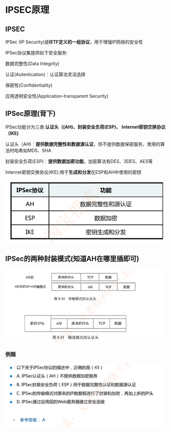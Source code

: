 # IPSEC原理

## IPSEC

IPSec (IP Security)是**IETF定义的一组协议**，用于增强IP网络的安全性

IPSec协议集提供如下安全服务:

数据完整性(Data Integrity)

认证(Autentication)：认证算法灵活选择

保密性(Confidentiality)

应用透明安全性(Application-transparent Security)

## IPSec原理(背下)

lPSec功能分为三类:**认证头（(AH)、封装安全负荷(ESP)、 Internet密钥交换协议（IKE)**



认证头（AH)︰**提供数据完整性和数据源认证**，但不提供数据保密服务，使用的算法时哈希如MD5、SHA

封装安全负荷(ESP)︰**提供数据加密功能**，加密算法有DES、3DES、AES等

Internet密钥交换协议(IKE):用于**生成和分发**在ESP和AH中使用的密钥

![image-20230307210811973](./assets/image-20230307210811973.png)

## IPSec的两种封装模式(知道AH在哪里插即可)

![image-20230307210952294](./assets/image-20230307210952294.png)

### 例题

![image-20230307211109893](./assets/image-20230307211109893.png)